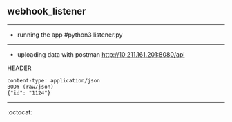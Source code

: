 ## webhook_listener

---
* running the app
#python3 listener.py

---
* uploading data with postman
http://10.211.161.201:8080/api


HEADER
```
content-type: application/json
BODY (raw/json)
{"id": "1124"}
```
---

:octocat:
